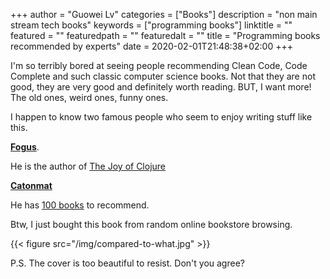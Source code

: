 +++
author = "Guowei Lv"
categories = ["Books"]
description = "non main stream tech books"
keywords = ["programming books"]
linktitle = ""
featured = ""
featuredpath = ""
featuredalt = ""
title = "Programming books recommended by experts"
date = 2020-02-01T21:48:38+02:00
+++

I'm so terribly bored at seeing people recommending Clean Code, Code Complete and such classic computer science books. Not that they are not good, they are very good and definitely worth reading. BUT, I want more! The old ones, weird ones, funny ones.

I happen to know two famous people who seem to enjoy writing stuff like this.


**[Fogus](http://www.fogus.me/)**.

He is the author of [The Joy of Clojure](https://www.manning.com/books/the-joy-of-clojure-second-edition)


**[Catonmat](https://catonmat.net/about)**

He has [100 books](https://catonmat.net/top-100-books-part-one) to recommend.


Btw, I just bought this book from random online bookstore  browsing.

{{< figure src="/img/compared-to-what.jpg" >}}

P.S. The cover is too beautiful to resist. Don't you agree?
